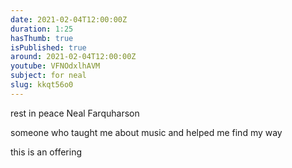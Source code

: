 ```yaml
---
date: 2021-02-04T12:00:00Z
duration: 1:25
hasThumb: true
isPublished: true
around: 2021-02-04T12:00:00Z
youtube: VFNOdxlhAVM
subject: for neal
slug: kkqt56o0
---
```

rest in peace Neal Farquharson

someone who taught me about music and helped me find my way

this is an offering
